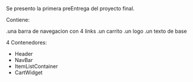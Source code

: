 Se presento la primera preEntrega del proyecto final.

Contiene:

.una barra de navegacion con 4 links
.un carrito
.un logo
.un texto de base

4 Contenedores:
  - Header
  - NavBar
  - ItemListContainer
  - CartWidget
